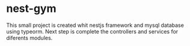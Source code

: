 # nest-gym
This small project is created whit nestjs framework and mysql database using typeorm.
Next step is complete the controllers and services for diferents modules.
